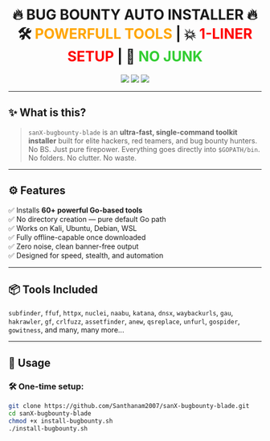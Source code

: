 <h1 align="center">
🔥 BUG BOUNTY AUTO INSTALLER 🔥  
<br>
🛠️ <span style="color:orange">POWERFULL TOOLS</span> | 💥 <span style="color:red">1-LINER SETUP</span> | 🚀 <span style="color:limegreen">NO JUNK</span>
</h1>

<p align="center">
  <img src="https://img.shields.io/badge/Golang-Automated-blue?style=for-the-badge" />
  <img src="https://img.shields.io/badge/BugBounty-Ready-ff69b4?style=for-the-badge" />
  <img src="https://img.shields.io/badge/Tested-Kali%20%7C%20Ubuntu-red?style=for-the-badge" />
</p>

---

## ✨ What is this?

> `sanX-bugbounty-blade` is an **ultra-fast, single-command toolkit installer** built for elite hackers, red teamers, and bug bounty hunters.  
> No BS. Just pure firepower. Everything goes directly into `$GOPATH/bin`. No folders. No clutter. No waste.

---

## ⚙️ Features

✅ Installs **60+ powerful Go-based tools**  
✅ No directory creation — pure default Go path  
✅ Works on Kali, Ubuntu, Debian, WSL  
✅ Fully offline-capable once downloaded  
✅ Zero noise, clean banner-free output  
✅ Designed for speed, stealth, and automation

---

## 📦 Tools Included

`subfinder`, `ffuf`, `httpx`, `nuclei`, `naabu`, `katana`, `dnsx`, `waybackurls`, `gau`, `hakrawler`, `gf`, `crlfuzz`, `assetfinder`, `anew`, `qsreplace`, `unfurl`, `gospider`, `gowitness`, and many, many more...

---

## 🧠 Usage

### 🛠️ One-time setup:
```bash
git clone https://github.com/Santhanam2007/sanX-bugbounty-blade.git
cd sanX-bugbounty-blade
chmod +x install-bugbounty.sh
./install-bugbounty.sh
